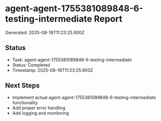 # agent-agent-1755381089848-6-testing-intermediate Report

Generated: 2025-08-18T11:23:25.900Z

## Status
- Task: agent-agent-1755381089848-6-testing-intermediate
- Status: Completed
- Timestamp: 2025-08-18T11:23:25.900Z

## Next Steps
- Implement actual agent-agent-1755381089848-6-testing-intermediate functionality
- Add proper error handling
- Add logging and monitoring
